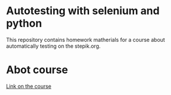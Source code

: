 # Autotesting with selenium and python

This repository contains homework matherials for a course about automatically testing on the stepik.org.

# Abot course

[Link on the course](https://stepik.org/course/575/)
